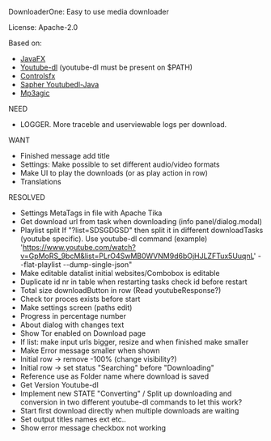 DownloaderOne: Easy to use media downloader

License:  Apache-2.0

Based on:

- [JavaFX](https://openjfx.io/)
- [Youtube-dl](https://github.com/ytdl-org/youtube-dl/ "Named link title") (youtube-dl must be present on $PATH)
- [Controlsfx](https://github.com/controlsfx/controlsfx/ "Named link title")
- [Sapher Youtubedl-Java](https://github.com/sapher/youtubedl-java/ "Named link title")
- [Mp3agic](https://github.com/mpatric/mp3agic/ "Named link title")

  

NEED
- LOGGER. More traceble and userviewable logs per download.

WANT
- Finished message add title
- Settings: Make possible to set different audio/video formats 
- Make UI to play the downloads (or as play action in row)
- Translations

RESOLVED
- Settings MetaTags in file with Apache Tika
- Get download url from task when downloading (info panel/dialog.modal)
- Playlist split If "?list=SDSGDGSD" then split it in different downloadTasks (youtube specific). Use youtube-dl command (example) 'https://www.youtube.com/watch?v=GpMoRS_9bcM&list=PLrO4SwMB0WVNM9d6bOjHJLZFTux5UuqnL' --flat-playlist --dump-single-json"
- Make editable datalist initial websites/Combobox is editable
- Duplicate id nr in table when restarting tasks check id before restart
- Total size downloadButton in row (Read youtubeResponse?)
- Check tor proces exists before start
- Make settings screen (paths edit)
- Progress in percentage number
- About dialog with changes text
- Show Tor enabled on Download page
- If list: make input urls bigger, resize and when finished make smaller
- Make Error message smaller when shown
- Initial row -> remove -100% (change visibility?)
- Initial row -> set status "Searching" before "Downloading"
- Reference use as Folder name where download is saved
- Get Version Youtube-dl
- Implement new STATE "Converting" / Split up downloading and conversion in two different youtube-dl commands to let this work?
- Start first download directly when multiple downloads are waiting
- Set output titles names ext etc..
- Show error message checkbox not working

